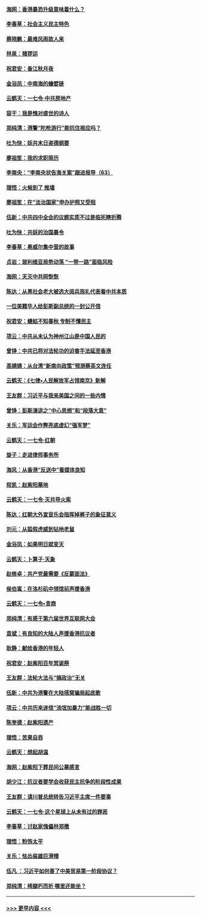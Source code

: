 #### [海网：香港暴恐升级意味着什么？](../pages/nsc993/n11635904.md?t=11060544) 
#### [李春草：社会主义民主特色](../pages/nsc993/n11634657.md?t=11060544) 
#### [蔡晓鹏：最难风雨故人来](../pages/nsc993/n11633145.md?t=11060544) 
#### [林泉：猪猡运](../pages/nsc993/n11631469.md?t=11060544) 
#### [祝君安：香江秋月夜](../pages/nsc993/n11631440.md?t=11060544) 
#### [金浴凤：中南海的蟾嬖链](../pages/nsc993/n11631290.md?t=11060544) 
#### [云鹤天：一七令·中共房地产](../pages/nsc993/n11630084.md?t=11060544) 
#### [容干：我是愧对盛世的诗人](../pages/nsc993/n11630059.md?t=11060544) 
#### [郑纯清：港警“陀枪游行”能抗住报应吗？](../pages/nsc993/n11629999.md?t=11060544) 
#### [吐为快：妖共末日盗德纲要](../pages/nsc993/n11628610.md?t=11060544) 
#### [廖祖笙：我的求职简历](../pages/nsc993/n11628492.md?t=11060544) 
#### [李南央：“李南央状告海关案”跟进报导（63）](../pages/nsc993/n11627039.md?t=11060544) 
#### [理悟：火候到了 推墙](../pages/nsc993/n11626917.md?t=11060544) 
#### [廖祖笙：在“法治国家”申办护照又受阻](../pages/nsc993/n11626500.md?t=11060544) 
#### [伍新：中共四中全会的议题实质不过是临死瞎折腾](../pages/nsc993/n11621774.md?t=11060544) 
#### [吐为快：共妖的治国暴令](../pages/nsc993/n11621401.md?t=11060544) 
#### [李春草：奥威尔集中营的故事](../pages/nsc993/n11621373.md?t=11060544) 
#### [贞岩：玻利维亚局势动荡 “一带一路”面临风险](../pages/nsc993/n11619480.md?t=11060544) 
#### [海网：天灭中共网恢恢](../pages/nsc993/n11618261.md?t=11060544) 
#### [陈达：从黑社会老大被选大阅兵观礼代表看中共本质](../pages/nsc993/n11618229.md?t=11060544) 
#### [一位美籍华人给彭斯副总统的一封公开信](../pages/nsc993/n11616906.md?t=11060544) 
#### [祝君安：蟪蛄不知春秋  专制不懂民主](../pages/nsc993/n11616882.md?t=11060544) 
#### [项云：中共从未认为神州江山是中国人民的](../pages/nsc993/n11616763.md?t=11060544) 
#### [曾铮：中共已将对法轮功的迫害手法延至香港](../pages/nsc993/n11616561.md?t=11060544) 
#### [高婧婧：从台湾“新南向政策”预测蔡英文连任](../pages/nsc993/n11616518.md?t=11060544) 
#### [云鹤天：《七律▪人民解放军占领南京》新解](../pages/nsc993/n11616490.md?t=11060544) 
#### [王友群：习近平与我来美国之间的一些内情](../pages/nsc993/n11615052.md?t=11060544) 
#### [曾铮：彭斯演讲之“中心思想”和“段落大意”](../pages/nsc993/n11615020.md?t=11060544) 
#### [关乐：军运会作弊亮底虚幻“强军梦”](../pages/nsc993/n11615008.md?t=11060544) 
#### [云鹤天：一七令‧红朝](../pages/nsc993/n11615000.md?t=11060544) 
#### [旋子：走进律师事务所](../pages/nsc993/n11614894.md?t=11060544) 
#### [海风：从香港“反送中”看媒体良知](../pages/nsc993/n11614480.md?t=11060544) 
#### [程凯：赵紫阳墓地](../pages/nsc993/n11614464.md?t=11060544) 
#### [云鹤天：一七令‧灭共导火索](../pages/nsc993/n11613471.md?t=11060544) 
#### [陈达：红朝大外宣音乐会指挥掉裤子的象征意义](../pages/nsc993/n11613456.md?t=11060544) 
#### [刘元：从狐假虎威到钻地老鼠](../pages/nsc993/n11612832.md?t=11060544) 
#### [金浴凤：如果明日就变天](../pages/nsc993/n11611135.md?t=11060544) 
#### [云鹤天：卜算子‧天象](../pages/nsc993/n11609023.md?t=11060544) 
#### [赵修卓：共产党最需要《反蒙面法》](../pages/nsc993/n11608006.md?t=11060544) 
#### [侯伯鸾：在洛杉矶中领馆前声援香港](../pages/nsc993/n11607802.md?t=11060544) 
#### [云鹤天：一七令•言商](../pages/nsc993/n11606248.md?t=11060544) 
#### [郑纯清：有感于第六届世界互联网大会](../pages/nsc993/n11604718.md?t=11060544) 
#### [袁斌：有良知的大陆人声援香港抗议者](../pages/nsc993/n11603673.md?t=11060544) 
#### [耿静：献给香港的年轻人](../pages/nsc993/n11602462.md?t=11060544) 
#### [祝君安：赵紫阳百年冥诞祭](../pages/nsc993/n11601386.md?t=11060544) 
#### [王友群：法轮大法与“搞政治”无关](../pages/nsc993/n11601658.md?t=11060544) 
#### [伍新：中共为港警在大陆搭窝骗局起底歌](../pages/nsc993/n11601536.md?t=11060544) 
#### [项云：中共历来迷信“流氓加暴力”能战胜一切](../pages/nsc993/n11601496.md?t=11060544) 
#### [陈奎德：赵紫阳遗产](../pages/nsc993/n11601444.md?t=11060544) 
#### [理悟：苦果自吞](../pages/nsc993/n11601385.md?t=11060544) 
#### [云鹤天：想起胡温](../pages/nsc993/n11600033.md?t=11060544) 
#### [海网：赵紫阳下葬民间公墓感言](../pages/nsc993/n11600021.md?t=11060544) 
#### [胡少江：抗议者要学会收获民主抗争的阶段性成果](../pages/nsc993/n11599626.md?t=11060544) 
#### [王友群：请川普总统转告习近平主席一件要事](../pages/nsc993/n11599533.md?t=11060544) 
#### [云鹤天：一七令‧这个星球上从未有过的罪恶](../pages/nsc993/n11598881.md?t=11060544) 
#### [李春草：讨赵家傀儡林郑檄](../pages/nsc993/n11598789.md?t=11060544) 
#### [理悟：粉饰太平](../pages/nsc993/n11598776.md?t=11060544) 
#### [关乐：怯怂装雄巨滑稽](../pages/nsc993/n11598767.md?t=11060544) 
#### [伍凡 ：习近平如何善了中美贸易第一阶段协议？](../pages/nsc993/n11596305.md?t=11060544) 
#### [郑纯清：椅腿朽而折 哪里还能坐？](../pages/nsc993/n11596273.md?t=11060544) 

----
#### [ >>> 更早内容 <<< ](../indexes/nsc993-earlier.md)
